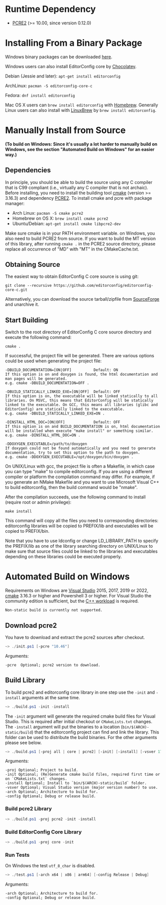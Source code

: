 Runtime Dependency
==================

- [PCRE2][] (>= 10.00, since version 0.12.0)

Installing From a Binary Package
================================

Windows binary packages can be downloaded [here](http://sourceforge.net/projects/editorconfig/files/EditorConfig-C-Core/).

Windows users can also install EditorConfig core by [Chocolatey](http://chocolatey.org/packages/editorconfig.core).

Debian (Jessie and later): `apt-get install editorconfig`

ArchLinux: `pacman -S editorconfig-core-c`

Fedora: `dnf install editorconfig`

Mac OS X users can `brew install editorconfig` with [Homebrew](http://brew.sh).
Generally Linux users can also install with [LinuxBrew](https://github.com/Homebrew/linuxbrew)
by `brew install editorconfig`.

Manually Install from Source
============================

**(To build on Windows: Since it's usually a lot harder to manually build on Windows, see the
section "Automated Build on Windows" for an easier way.)**

Dependencies
------------

In principle, you should be able to build the source using any C compiler that
is C99 compliant (i.e., virtually any C compiler that is not archaic). Before
installing, you need to install the building tool [cmake][] (version >= 3.16.3)
and dependency [PCRE2][]. To install cmake and pcre with package manager:

- Arch Linux: `pacman -S cmake pcre2`
- Homebrew on OS X: `brew install cmake pcre2`
- Ubuntu/Debian: `apt-get install cmake libpcre2-dev`

Make sure cmake is in your PATH environment variable. on Windows, you also need
to build PCRE2 from source. If you want to build the MT version of this library,
after running `cmake .` in the PCRE2 source directory, please replace all
occurrence of "MD" with "MT" in the CMakeCache.txt.

Obtaining Source
----------------

The easiest way to obtain EditorConfig C core source is using git:

    git clone --recursive https://github.com/editorconfig/editorconfig-core-c.git

Alternatively, you can download the source tarball/zipfile from [SourceForge][]
and unarchive it.

Start Building
--------------

Switch to the root directory of EditorConfig C core source directory and execute
the following command:

    cmake .

If successful, the project file will be generated. There are various options
could be used when generating the project file:

    -DBUILD_DOCUMENTATION=[ON|OFF]          Default: ON
    If this option is on and doxygen is found, the html documentation and
    man pages will be generated.
    e.g. cmake -DBUILD_DOCUMENTATION=OFF .

    -DBUILD_STATICALLY_LINKED_EXE=[ON|OFF]  Default: OFF
    If this option is on, the executable will be linked statically to all
    libraries. On MSVC, this means that EditorConfig will be statically
    linked to the executable. On GCC, this means all libraries (glibc and 
    EditorConfig) are statically linked to the executable.
    e.g. cmake -DBUILD_STATICALLY_LINKED_EXE=ON .

    -DINSTALL_HTML_DOC=[ON|OFF]             Default: OFF
    If this option is on and BUILD_DOCUMENTATION is on, html documentation
    will be installed when execute "make install" or something similar.
    e.g. cmake -DINSTALL_HTML_DOC=ON .

    -DDOXYGEN_EXECUTABLE=/path/to/doxygen
    If doxygen could not be found automatically and you need to generate
    documentation, try to set this option to the path to doxygen.
    e.g. cmake -DDOXYGEN_EXECUTABLE=/opt/doxygen/bin/doxygen .

On UNIX/Linux with gcc, the project file is often a Makefile, in which case you
can type "make" to compile editorconfig.  If you are using a different compiler
or platform the compilation command may differ. For example, if you generate an
NMake Makefile and you want to use Microsoft Visual C++ to build editorconfig,
then the build command would be "nmake".

After the compilation succeeds, use the following command to install (require
root or admin privilege):

    make install

This command will copy all the files you need to corresponding directories:
editorconfig libraries will be copied to PREFIX/lib and executables will be
copied to PREFIX/bin.

Note that you have to use ldconfig or change LD_LIBRARY_PATH to specify the
PREFIX/lib as one of the library searching directory on UNIX/Linux to make sure
that source files could be linked to the libraries and executables depending on
these libraries could be executed properly.

Automated Build on Windows
==========================

Requirements on Windows are [Visual Studio] 2015, 2017, 2019 or 2022, [cmake] 3.16.3 or higher and Powershell 3 or higher. For Visual Studio the community edition is sufficient, but the [C++ workload](https://docs.microsoft.com/en-us/cpp/build/vscpp-step-0-installation?view=vs-2017) is required.

    Non-static build is currently not supported.

Download pcre2
--------------

You have to download and extract the pcre2 sources after checkout.

```powershell
~> ./init.ps1 [-pcre "10.46"]
```

Arguments:

    -pcre  Optional; pcre2 version to download.

Build Library
-------------

To build pcre2 and editorconfig core library in one step use the `-init` and `-install` arguments at the same time.

```powershell
~> ./build.ps1 -init -install
```

The `-init` argument will generate the required cmake build files for Visual Studio. This is required after initial checkout or `CMakeLists.txt` changes.
The `-install` argument will put the binaries to a location (`bin/$(ARCH)-static/build`) that the editorconfig project can find and link the library. This folder can be used to distribute the build binaries.
For the other arguments please see below.

```powershell
~> ./build.ps1 [-proj all | core | pcre2] [-init] [-install] [-vsver 17 | 16 | 15 | 14 ] [-arch x64 | x86 | arm64] [-config Release | Debug]
```

Arguments:

    -proj Optional; Project to build.
    -init Optional; (Re)Generate cmake build files, required first time or on `CMakeLists.txt` changes.
    -install Optional; Install to `bin/$(ARCH)-static/build` folder.
    -vsver Optional; Visual Studio version (major version number) to use.
    -arch Optional; Architecture to build for.
    -config Optional; Debug or release build.

### Build pcre2 Library

```powershell
~> ./build.ps1 -proj pcre2 -init -install
```

### Build EditorConfig Core Library

```powershell
~> ./build.ps1 -proj core -init
```


### Run Tests
On Windows the test `utf_8_char` is disabled.

```powershell
~> ./test.ps1 [-arch x64 | x86 | arm64] [-config Release | Debug]
```

Arguments:

    -arch Optional; Architecture to build for.
    -config Optional; Debug or release build.
 

[cmake]: https://cmake.org
[PCRE2]: https://pcre.org/
[Visual Studio]: https://visualstudio.microsoft.com
[SourceForge]: https://sourceforge.net/projects/editorconfig/files/EditorConfig-C-Core/
